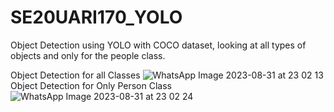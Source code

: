 # SE20UARI170_YOLO 

Object Detection using YOLO with COCO dataset, looking at all types of objects and only for the people class.

Object Detection for all Classes 
![WhatsApp Image 2023-08-31 at 23 02 13](https://github.com/Rishika0702/SE20UARI170_YOLO/assets/73593792/ddaf366e-39a4-4a5c-9bdf-bfb1ebfb2511)
Object Detection for Only Person Class
![WhatsApp Image 2023-08-31 at 23 02 24](https://github.com/Rishika0702/SE20UARI170_YOLO/assets/73593792/f1e34613-4e50-4ccd-bfab-81519821a952)
